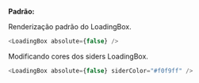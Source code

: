 **Padrão:**

Renderização padrão do LoadingBox.

```js
<LoadingBox absolute={false} />
```

Modificando cores dos siders LoadingBox.

```js
<LoadingBox absolute={false} siderColor="#f0f9ff" />
```
